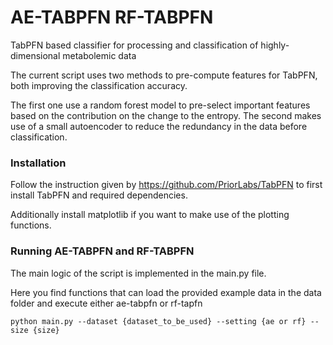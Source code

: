 # AE-TABPFN RF-TABPFN

TabPFN based classifier for processing and classification of highly-dimensional metabolemic data


The current script uses two methods to pre-compute features for TabPFN, both improving the classification accuracy.

The first one use a random forest model to pre-select important features based on the contribution on the change to the entropy. The second makes use of a small autoencoder to reduce the redundancy in the data before classification. 


### Installation

Follow the instruction given by https://github.com/PriorLabs/TabPFN to first install TabPFN and required dependencies.

Additionally install matplotlib if you want to make use of the plotting functions. 


### Running AE-TABPFN and RF-TABPFN

The main logic of the script is implemented in the main.py file. 

Here you find functions that can load the provided example data in the data folder and execute either ae-tabpfn or rf-tapfn

```
python main.py --dataset {dataset_to_be_used} --setting {ae or rf} --size {size}
```


